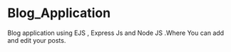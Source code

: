 # Blog_Application
Blog application using EJS , Express Js and Node JS .Where You can add and edit your posts.
